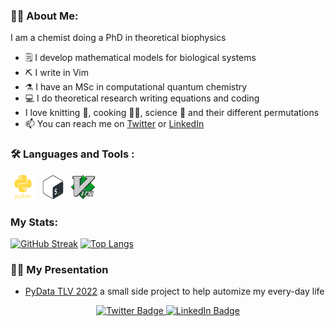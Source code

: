 <!--- Using this for instructions: https://www.sitepoint.com/github-profile-readme/ --->

### :man_scientist: About Me:
I am a chemist doing a PhD in theoretical biophysics
- :spiral_notepad: I develop mathematical models for biological systems
- :pick: I write in Vim
- :alembic: I have an MSc in computational quantum chemistry
- :computer: I do theoretical research writing equations and coding
- I love knitting :yarn:, cooking :cook:, science :test_tube: and their different permutations
- :mailbox: You can reach me on [Twitter](https://twitter.com/AvishaiBarnoy) or [LinkedIn](www.linkedin.com/in/avishai-barnoy)

### :hammer_and_wrench: Languages and Tools :
<div>
  <img src="https://github.com/devicons/devicon/blob/master/icons/python/python-plain-wordmark.svg" title="Python" alt="Python" width="40" height="40"/>&nbsp;
  <img src="https://github.com/devicons/devicon/blob/master/icons/bash/bash-original.svg" title="Bash" alt="Bash" width="40" height="40"/>&nbsp;
  <img src="https://github.com/devicons/devicon/blob/master/icons/vim/vim-original.svg" title="Vim" alt="Vim" width="40" height="40"/>&nbsp;
</div>

### My Stats:
[![GitHub Streak](http://github-readme-streak-stats.herokuapp.com?user=AvishaiBarnoy&theme=dark&background=000000)](https://git.io/streak-stats)
[![Top Langs](https://github-readme-stats.vercel.app/api/top-langs/?username=AvishaiBarnoy)](https://github.com/anuraghazra/github-readme-stats)

### :man_teacher: My Presentation
- [PyData TLV 2022](https://www.youtube.com/watch?v=OJPgN_ce23U) a small side project to help automize my every-day life

<div id="badges" align="center">
  <a href="https://twitter.com/AvishaiBarnoy">
    <img src="https://img.shields.io/badge/Twitter-blue?style=for-the-badge&logo=twitter&logoColor=white" alt="Twitter Badge"/>
  </a>
  <a href="www.linkedin.com/in/avishai-barnoy">
    <img src="https://img.shields.io/badge/LinkedIn-blue?style=for-the-badge&logo=linkedin&logoColor=white" alt="LinkedIn Badge"/>
  </a>
</div>
<div id="badges" align="center">
<a href="https://komarev.com/ghpvc/?username=AvishaiBarnoy">
  <img src="https://komarev.com/ghpvc/?username=AvishaiBarnoy&style=flat-square&color=blue" alt=""/>
</a>
</div>
